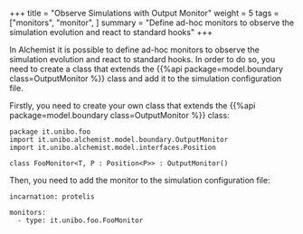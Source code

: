 +++
title = "Observe Simulations with Output Monitor"
weight = 5
tags = ["monitors", "monitor", ]
summary = "Define ad-hoc monitors to observe the simulation evolution and react to standard hooks"
+++

In Alchemist it is possible to define ad-hoc monitors to observe the simulation evolution and react to standard hooks.
In order to do so, you need to create a class that extends the {{%api package=model.boundary class=OutputMonitor %}} class 
and add it to the simulation configuration file.

Firstly, you need to create your own class that extends the {{%api package=model.boundary class=OutputMonitor %}} class:
```
package it.unibo.foo
import it.unibo.alchemist.model.boundary.OutputMonitor
import it.unibo.alchemist.model.interfaces.Position

class FooMonitor<T, P : Position<P>> : OutputMonitor() 
```

Then, you need to add the monitor to the simulation configuration file:
```
incarnation: protelis

monitors:
  - type: it.unibo.foo.FooMonitor
```